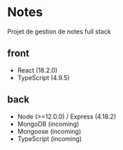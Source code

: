 <h1>Notes</h1>
<section>
  Projet de gestion de notes full stack
</section>
<h2>front</h2>
<ul>
    <li>React (18.2.0)</li>
    <li>TypeScript (4.9.5)</li>
</ul>
<h2>back</h2>
<ul>
  <li>Node (>=12.0.0) / Express (4.18.2)</li>
  <li>MongoDB (incoming) </li>
  <li>Mongoose (incoming) </li>
  <li>TypeScript (incoming) </li>
</ul>